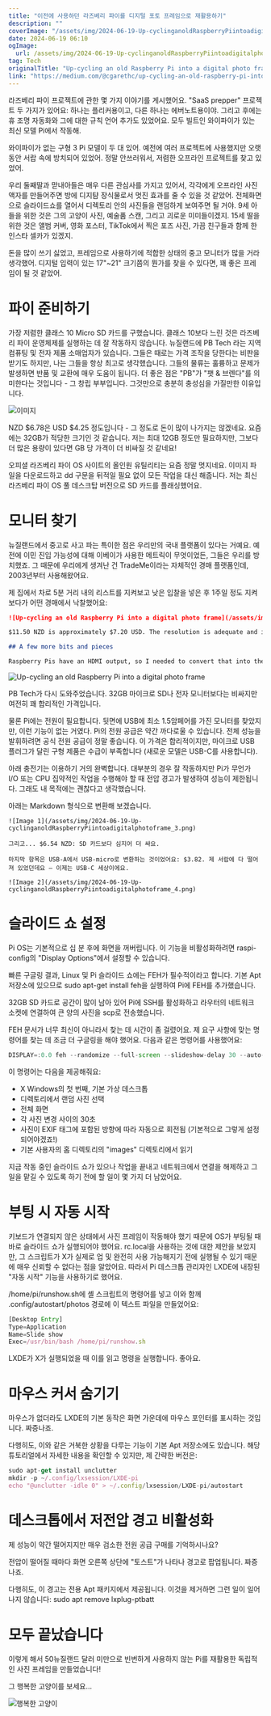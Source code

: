 ```yaml
---
title: "이전에 사용하던 라즈베리 파이를 디지털 포토 프레임으로 재활용하기"
description: ""
coverImage: "/assets/img/2024-06-19-Up-cyclinganoldRaspberryPiintoadigitalphotoframe_0.png"
date: 2024-06-19 06:10
ogImage: 
  url: /assets/img/2024-06-19-Up-cyclinganoldRaspberryPiintoadigitalphotoframe_0.png
tag: Tech
originalTitle: "Up-cycling an old Raspberry Pi into a digital photo frame"
link: "https://medium.com/@cgarethc/up-cycling-an-old-raspberry-pi-into-a-digital-photo-frame-928d2fa599"
---
```



라즈베리 파이 프로젝트에 관한 몇 가지 이야기를 게시했어요. "SaaS prepper" 프로젝트 두 가지가 있어요: 하나는 플리커용이고, 다른 하나는 에버노트용이야. 그리고 후에는 휴 조명 자동화와 그에 대한 규칙 언어 추가도 있었어요. 모두 빌트인 와이파이가 있는 최신 모델 Pi에서 작동해.

와이파이가 없는 구형 3 Pi 모델이 두 대 있어. 예전에 여러 프로젝트에 사용했지만 오랫동안 서랍 속에 방치되어 있었어. 정말 안쓰러워서, 저렴한 오프라인 프로젝트를 찾고 있었어.

우리 둘째딸과 맏내아들은 매우 다른 관심사를 가지고 있어서, 각각에게 오프라인 사진액자를 만들어주면 방에 디지턈 장식물로서 멋진 효과를 줄 수 있을 것 같았어. 전체화면으로 슬라이드쇼를 열어서 디렉토리 안의 사진들을 랜덤하게 보여주면 될 거야. 9세 아들을 위한 것은 그의 고양이 사진, 예술품 스캔, 그리고 괴로운 미미들이겠지. 15세 딸을 위한 것은 앨범 커버, 영화 포스터, TikTok에서 찍은 포즈 사진, 가끔 친구들과 함께 한 인스타 셀카가 있겠지.

돈을 많이 쓰기 싫었고, 프레임으로 사용하기에 적합한 상태의 중고 모니터가 많을 거라 생각했어. 디지털 입력이 있는 17"~21" 크기쯤의 뭔가를 찾을 수 있다면, 꽤 좋은 프레임이 될 것 같았어.

<div class="content-ad"></div>

# 파이 준비하기

가장 저렴한 클래스 10 Micro SD 카드를 구했습니다. 클래스 10보다 느린 것은 라즈베리 파이 운영체제를 실행하는 데 잘 작동하지 않습니다. 뉴질랜드에 PB Tech 라는 지역 컴퓨팅 및 전자 제품 소매업자가 있습니다. 그들은 때로는 가격 조작을 당한다는 비판을 받기도 하지만, 나는 그들을 항상 최고로 생각했습니다. 그들의 물류는 훌륭하고 문제가 발생하면 반품 및 교환에 매우 도움이 됩니다. 더 좋은 점은 "PB"가 "팻 & 브렌다"를 의미한다는 것입니다 - 그 창립 부부입니다. 그것만으로 충분히 충성심을 가질만한 이유입니다.

![이미지](/assets/img/2024-06-19-Up-cyclinganoldRaspberryPiintoadigitalphotoframe_0.png)

NZD $6.78은 USD $4.25 정도입니다 - 그 정도로 돈이 많이 나가지는 않겠네요. 요즘에는 32GB가 적당한 크기인 것 같습니다. 저는 최대 12GB 정도만 필요하지만, 그보다 더 많은 용량이 있다면 GB 당 가격이 더 비싸질 것 같네요!

<div class="content-ad"></div>

오피셜 라즈베리 파이 OS 사이트의 올인원 유틸리티는 요즘 정말 멋지네요. 이미지 파일을 다운로드하고 dd 구문을 뒤적일 필요 없이 모든 작업을 대신 해줍니다. 저는 최신 라즈베리 파이 OS 풀 데스크탑 버전으로 SD 카드를 플래싱했어요.

# 모니터 찾기

뉴질랜드에서 중고로 사고 파는 특이한 점은 우리만의 국내 플랫폼이 있다는 거예요. 예전에 이민 진입 가능성에 대해 이베이가 사용한 메트릭이 무엇이었든, 그들은 우리를 방치했죠. 그 때문에 우리에게 생겨난 건 TradeMe이라는 자체적인 경매 플랫폼인데, 2003년부터 사용해왔어요.

제 집에서 차로 5분 거리 내의 리스트를 지켜보고 낮은 입찰을 넣은 후 1주일 정도 지켜보다가 어떤 경매에서 낙찰했어요:

<div class="content-ad"></div>

```markdown
![Up-cycling an old Raspberry Pi into a digital photo frame](/assets/img/2024-06-19-Up-cyclinganoldRaspberryPiintoadigitalphotoframe_1.png)

$11.50 NZD is approximately $7.20 USD. The resolution is adequate and it has a DVI input. My 9-year-old couldn't believe that such a budget-friendly purchase was possible!

## A few more bits and pieces

Raspberry Pis have an HDMI output, so I needed to convert that into the DVI format. Fortunately, I already had a 0.5m male-to-male HDMI cable that came with electronic items in a drawer. I only needed to buy an adapter to convert it to a female DVI-D.
```

<div class="content-ad"></div>

![Up-cycling an old Raspberry Pi into a digital photo frame](/assets/img/2024-06-19-Up-cyclinganoldRaspberryPiintoadigitalphotoframe_2.png)

PB Tech가 다시 도와주었습니다. 32GB 마이크로 SD나 전자 모니터보다는 비싸지만 여전히 꽤 합리적인 가격입니다.

물론 Pi에는 전원이 필요합니다. 뒷면에 USB에 최소 1.5암페어를 가진 모니터를 찾았지만, 이런 기능이 없는 거였다. Pi의 전원 공급은 약간 까다로울 수 있습니다. 전체 성능을 발휘하려면 공식 전원 공급이 정말 좋습니다. 이 가격은 합리적이지만, 마이크로 USB 플러그가 달린 구형 제품은 수급이 부족합니다 (새로운 모델은 USB-C를 사용합니다).

아래 충전기는 이용하기 거의 완벽합니다. 대부분의 경우 잘 작동하지만 Pi가 무언가 I/O 또는 CPU 집약적인 작업을 수행해야 할 때 전압 경고가 발생하여 성능이 제한됩니다. 그래도 내 목적에는 괜찮다고 생각했습니다.

<div class="content-ad"></div>

아래는 Markdown 형식으로 변환해 보겠습니다.

```
![Image 1](/assets/img/2024-06-19-Up-cyclinganoldRaspberryPiintoadigitalphotoframe_3.png)

그리고... $6.54 NZD: SD 카드보다 심지어 더 싸요.

마지막 항목은 USB-A에서 USB-micro로 변환하는 것이었어요: $3.82. 제 서랍에 다 떨어져 있었던데요 — 이제는 USB-C 세상이에요.

![Image 2](/assets/img/2024-06-19-Up-cyclinganoldRaspberryPiintoadigitalphotoframe_4.png)
```

<div class="content-ad"></div>

# 슬라이드 쇼 설정

Pi OS는 기본적으로 십 분 후에 화면을 꺼버립니다. 이 기능을 비활성화하려면 raspi-config의 "Display Options"에서 설정할 수 있습니다.

빠른 구글링 결과, Linux 및 Pi 슬라이드 쇼에는 FEH가 필수적이라고 합니다. 기본 Apt 저장소에 있으므로 sudo apt-get install feh을 실행하여 Pi에 FEH를 추가했습니다.

32GB SD 카드로 공간이 많이 남아 있어 Pi에 SSH를 활성화하고 라우터의 네트워크 소켓에 연결하여 큰 양의 사진을 scp로 전송했습니다.

<div class="content-ad"></div>

FEH 문서가 너무 최신이 아니라서 찾는 데 시간이 좀 걸렸어요. 제 요구 사항에 맞는 명령어를 찾는 데 조금 더 구글링을 해야 했어요. 다음과 같은 명령어를 사용했어요:

```js
DISPLAY=:0.0 feh --randomize --full-screen --slideshow-delay 30 --auto-rotate /home/pi/images
```

이 명령어는 다음을 제공해줘요:
- X Windows의 첫 번째, 기본 가상 데스크톱
- 디렉토리에서 랜덤 사진 선택
- 전체 화면
- 각 사진 변경 사이의 30초
- 사진이 EXIF 태그에 포함된 방향에 따라 자동으로 회전됨 (기본적으로 그렇게 설정되어야겠죠!)
- 기본 사용자의 홈 디렉토리의 "images" 디렉토리에서 읽기

<div class="content-ad"></div>

지금 작동 중인 슬라이드 쇼가 있으나 작업을 끝내고 네트워크에서 연결을 해제하고 그 일을 맡길 수 있도록 하기 전에 할 일이 몇 가지 더 남았어요.

# 부팅 시 자동 시작

키보드가 연결되지 않은 상태에서 사진 프레임이 작동해야 했기 때문에 OS가 부팅될 때 바로 슬라이드 쇼가 실행되어야 했어요. rc.local을 사용하는 것에 대한 제안을 보았지만, 그 스크립트가 X가 실제로 업 및 완전히 사용 가능해지기 전에 실행될 수 있기 때문에 매우 신뢰할 수 없다는 점을 알았어요. 따라서 Pi 데스크톱 관리자인 LXDE에 내장된 "자동 시작" 기능을 사용하기로 했어요.

/home/pi/runshow.sh에 셸 스크립트의 명령어를 넣고 이와 함께 .config/autostart/photos 경로에 이 텍스트 파일을 만들었어요:

<div class="content-ad"></div>

```js
[Desktop Entry]
Type=Application
Name=Slide show
Exec=/usr/bin/bash /home/pi/runshow.sh
```

LXDE가 X가 실행되었을 때 이를 읽고 명령을 실행합니다. 좋아요.

# 마우스 커서 숨기기

마우스가 없더라도 LXDE의 기본 동작은 화면 가운데에 마우스 포인터를 표시하는 것입니다. 짜증나죠.

<div class="content-ad"></div>

다행히도, 이와 같은 거북한 상황을 다루는 기능이 기본 Apt 저장소에도 있습니다. 해당 튜토리얼에서 자세한 내용을 확인할 수 있지만, 제 간략한 버전은:

```js
sudo apt-get install unclutter
mkdir -p ~/.config/lxsession/LXDE-pi
echo "@unclutter -idle 0" > ~/.config/lxsession/LXDE-pi/autostart
```

# 데스크톱에서 저전압 경고 비활성화

제 성능이 약간 떨어지지만 매우 검소한 전원 공급 구매를 기억하시나요?

<div class="content-ad"></div>

전압이 떨어질 때마다 화면 오른쪽 상단에 "토스트"가 나타나 경고로 팝업됩니다. 짜증나죠.

다행히도, 이 경고는 전용 Apt 패키지에서 제공됩니다. 이것을 제거하면 그런 일이 일어나지 않습니다: sudo apt remove lxplug-ptbatt

# 모두 끝났습니다

이렇게 해서 50뉴질랜드 달러 미만으로 빈번하게 사용하지 않는 Pi를 재활용한 독립적인 사진 프레임을 만들었습니다!

<div class="content-ad"></div>

그 행복한 고양이를 보세요...

![행복한 고양이](/assets/img/2024-06-19-Up-cyclinganoldRaspberryPiintoadigitalphotoframe_5.png)